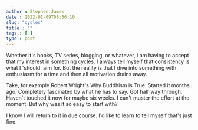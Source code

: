 ```yaml
---
author : Stephen James
date : 2022-01-09T08:56:10
slug: "cycles" 
title : ""
tags : [ ]
type : post
---
```

Whether it's books, TV series, blogging, or whatever, I am having to accept that my interest in something cycles. I always tell myself that consistency is what I 'should' aim for. But the reality is that I dive into something with enthusiasm for a time and then all motivation drains away.

Take, for example Robert Wright's Why Buddhism is True. Started it months ago. Completely fascinated by what he has to say. Got half way through. Haven't touched it now for maybe six weeks. I can't muster the effort at the moment. But why was it so easy to start with?

I know I will return to it in due course. I'd like to learn to tell myself that's just fine.